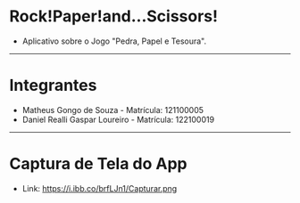 # Rock!Paper!and...Scissors!

- Aplicativo sobre o Jogo "Pedra, Papel e Tesoura".

---

# Integrantes

- Matheus Gongo de Souza - Matrícula: 121100005
- Daniel Realli Gaspar Loureiro - Matrícula: 122100019

---

# Captura de Tela do App
- Link: https://i.ibb.co/brfLJn1/Capturar.png